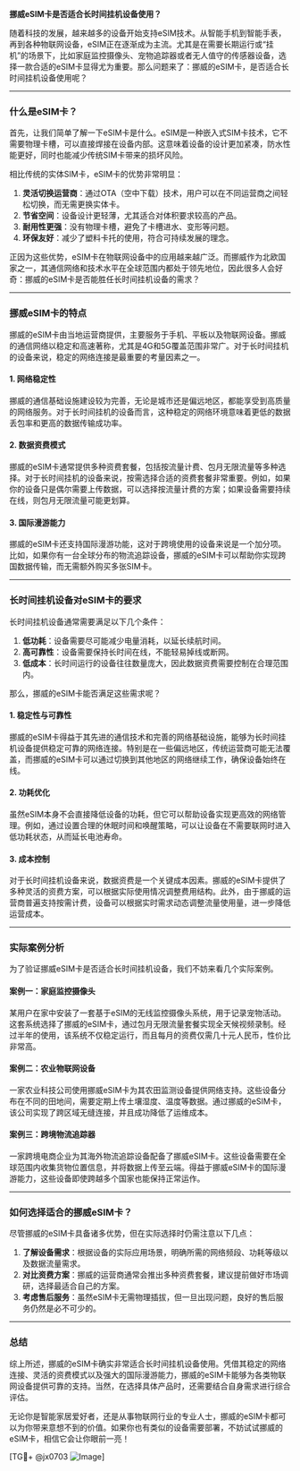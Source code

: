 **挪威eSIM卡是否适合长时间挂机设备使用？**

随着科技的发展，越来越多的设备开始支持eSIM技术。从智能手机到智能手表，再到各种物联网设备，eSIM正在逐渐成为主流。尤其是在需要长期运行或“挂机”的场景下，比如家庭监控摄像头、宠物追踪器或者无人值守的传感器设备，选择一款合适的eSIM卡显得尤为重要。那么问题来了：挪威的eSIM卡，是否适合长时间挂机设备使用呢？

---

### 什么是eSIM卡？

首先，让我们简单了解一下eSIM卡是什么。eSIM是一种嵌入式SIM卡技术，它不需要物理卡槽，可以直接焊接在设备内部。这意味着设备的设计更加紧凑，防水性能更好，同时也能减少传统SIM卡带来的损坏风险。

相比传统的实体SIM卡，eSIM卡的优势非常明显：

1. **灵活切换运营商**：通过OTA（空中下载）技术，用户可以在不同运营商之间轻松切换，而无需更换实体卡。
2. **节省空间**：设备设计更轻薄，尤其适合对体积要求较高的产品。
3. **耐用性更强**：没有物理卡槽，避免了卡槽进水、变形等问题。
4. **环保友好**：减少了塑料卡托的使用，符合可持续发展的理念。

正因为这些优势，eSIM卡在物联网设备中的应用越来越广泛。而挪威作为北欧国家之一，其通信网络和技术水平在全球范围内都处于领先地位，因此很多人会好奇：挪威的eSIM卡是否能胜任长时间挂机设备的需求？

---

### 挪威eSIM卡的特点

挪威的eSIM卡由当地运营商提供，主要服务于手机、平板以及物联网设备。挪威的通信网络以稳定和高速著称，尤其是4G和5G覆盖范围非常广。对于长时间挂机的设备来说，稳定的网络连接是最重要的考量因素之一。

#### 1. 网络稳定性
挪威的通信基础设施建设较为完善，无论是城市还是偏远地区，都能享受到高质量的网络服务。对于长时间挂机的设备而言，这种稳定的网络环境意味着更低的数据丢包率和更高的数据传输成功率。

#### 2. 数据资费模式
挪威的eSIM卡通常提供多种资费套餐，包括按流量计费、包月无限流量等多种选择。对于长时间挂机的设备来说，按需选择合适的资费套餐非常重要。例如，如果你的设备只是偶尔需要上传数据，可以选择按流量计费的方案；如果设备需要持续在线，则包月无限流量可能更划算。

#### 3. 国际漫游能力
挪威的eSIM卡还支持国际漫游功能，这对于跨境使用的设备来说是一个加分项。比如，如果你有一台全球分布的物流追踪设备，挪威的eSIM卡可以帮助你实现跨国数据传输，而无需额外购买多张SIM卡。

---

### 长时间挂机设备对eSIM卡的要求

长时间挂机设备通常需要满足以下几个条件：

1. **低功耗**：设备需要尽可能减少电量消耗，以延长续航时间。
2. **高可靠性**：设备需要保持长时间在线，不能轻易掉线或断网。
3. **低成本**：长时间运行的设备往往数量庞大，因此数据资费需要控制在合理范围内。

那么，挪威的eSIM卡能否满足这些需求呢？

#### 1. 稳定性与可靠性
挪威的eSIM卡得益于其先进的通信技术和完善的网络基础设施，能够为长时间挂机设备提供稳定可靠的网络连接。特别是在一些偏远地区，传统运营商可能无法覆盖，而挪威的eSIM卡可以通过切换到其他地区的网络继续工作，确保设备始终在线。

#### 2. 功耗优化
虽然eSIM本身不会直接降低设备的功耗，但它可以帮助设备实现更高效的网络管理。例如，通过设置合理的休眠时间和唤醒策略，可以让设备在不需要联网时进入低功耗状态，从而延长电池寿命。

#### 3. 成本控制
对于长时间挂机设备来说，数据资费是一个关键成本因素。挪威的eSIM卡提供了多种灵活的资费方案，可以根据实际使用情况调整费用结构。此外，由于挪威的运营商普遍支持按需计费，设备可以根据实时需求动态调整流量使用量，进一步降低运营成本。

---

### 实际案例分析

为了验证挪威eSIM卡是否适合长时间挂机设备，我们不妨来看几个实际案例。

#### 案例一：家庭监控摄像头
某用户在家中安装了一套基于eSIM的无线监控摄像头系统，用于记录宠物活动。这套系统选择了挪威的eSIM卡，通过包月无限流量套餐实现全天候视频录制。经过半年的使用，该系统不仅稳定运行，而且每月的资费仅需几十元人民币，性价比非常高。

#### 案例二：农业物联网设备
一家农业科技公司使用挪威eSIM卡为其农田监测设备提供网络支持。这些设备分布在不同的田地间，需要定期上传土壤湿度、温度等数据。通过挪威的eSIM卡，该公司实现了跨区域无缝连接，并且成功降低了运维成本。

#### 案例三：跨境物流追踪器
一家跨境电商企业为其海外物流追踪设备配备了挪威eSIM卡。这些设备需要在全球范围内收集货物位置信息，并将数据上传至云端。得益于挪威eSIM卡的国际漫游能力，这些设备即使跨越多个国家也能保持正常运作。

---

### 如何选择适合的挪威eSIM卡？

尽管挪威的eSIM卡具备诸多优势，但在实际选择时仍需注意以下几点：

1. **了解设备需求**：根据设备的实际应用场景，明确所需的网络频段、功耗等级以及数据流量需求。
2. **对比资费方案**：挪威的运营商通常会推出多种资费套餐，建议提前做好市场调研，选择最适合自己的方案。
3. **考虑售后服务**：虽然eSIM卡无需物理插拔，但一旦出现问题，良好的售后服务仍然是必不可少的。

---

### 总结

综上所述，挪威的eSIM卡确实非常适合长时间挂机设备使用。凭借其稳定的网络连接、灵活的资费模式以及强大的国际漫游能力，挪威的eSIM卡能够为各类物联网设备提供可靠的支持。当然，在选择具体产品时，还需要结合自身需求进行综合评估。

无论你是智能家居爱好者，还是从事物联网行业的专业人士，挪威的eSIM卡都可以为你带来意想不到的价值。如果你也有类似的设备需要部署，不妨试试挪威的eSIM卡，相信它会让你眼前一亮！

[TG💪+ @jx0703 ![Image](https://github.com/user-attachments/assets/dbca1d08-cadb-493c-b0ec-ad6f7a83f270)]